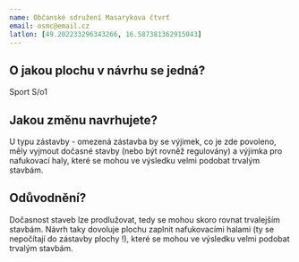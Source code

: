 ```yaml
---
name: Občanské sdružení Masarykova čtvrť
email: osmc@email.cz
latlon: [49.202233296343266, 16.587381362915043]
---
```


## O jakou plochu v návrhu se jedná?

Sport S/o1

## Jakou změnu navrhujete?

U typu zástavby - omezená zástavba by se výjimek, co je zde povoleno, měly vyjmout dočasné stavby (nebo být rovněž regulovány) a výjimka pro nafukovací haly, které se mohou ve výsledku velmi podobat trvalým stavbám.

## Odůvodnění?

Dočasnost staveb lze prodlužovat, tedy se mohou skoro rovnat trvalejším stavbám.
Návrh taky dovoluje plochu zaplnit nafukovacími halami (ty se nepočítají do zástavby plochy !), které se mohou ve výsledku velmi podobat trvalým stavbám.


